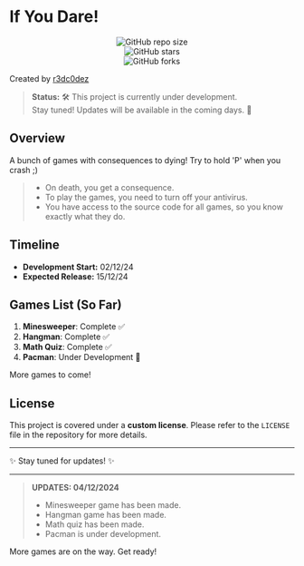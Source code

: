 # If You Dare! 

<div align="center">
  
  ![GitHub repo size](https://img.shields.io/github/repo-size/r3dc0dez/if_you_dare)  
  ![GitHub stars](https://img.shields.io/github/stars/r3dc0dez/if_you_dare?style=social)  
  ![GitHub forks](https://img.shields.io/github/forks/r3dc0dez/if_you_dare?style=social)  

</div>

Created by [r3dc0dez](https://github.com/r3dc0dez)

> **Status:** 🛠️ This project is currently under development.  
> Stay tuned! Updates will be available in the coming days. 🎉

## Overview  
A bunch of games with consequences to dying! Try to hold 'P' when you crash ;)  

> - On death, you get a consequence.  
> - To play the games, you need to turn off your antivirus.  
> - You have access to the source code for all games, so you know exactly what they do.  

## Timeline  
- **Development Start:** 02/12/24  
- **Expected Release:** 15/12/24  

## Games List (So Far)
1. **Minesweeper**: Complete ✅  
2. **Hangman**: Complete ✅  
3. **Math Quiz**: Complete ✅  
4. **Pacman**: Under Development 🚧  

More games to come!  

## License  
This project is covered under a **custom license**. Please refer to the `LICENSE` file in the repository for more details.

---

✨ Stay tuned for updates! ✨  

---

> **UPDATES: 04/12/2024**  
> - Minesweeper game has been made.  
> - Hangman game has been made.  
> - Math quiz has been made.  
> - Pacman is under development.  

<p>More games are on the way. Get ready!</p>

